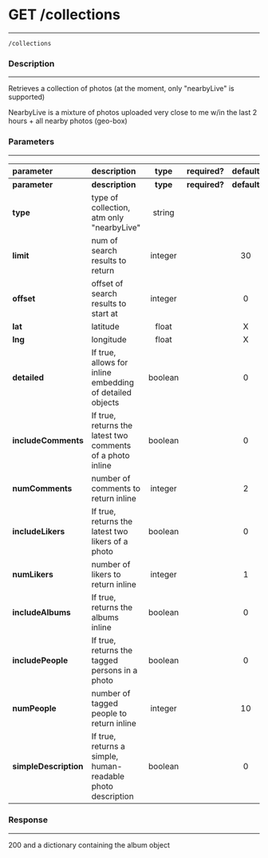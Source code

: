 # GET /collections
***
`/collections`

### Description
***
Retrieves a collection of photos (at the moment, only "nearbyLive" is supported)

NearbyLive is a mixture of photos uploaded very close to me w/in the last 2 hours + all nearby photos (geo-box)
### Parameters
***

|parameter| description| type |required? |default|
|:---------|:--------------|:----------:|:------------:|:------------:|
|**parameter**| **description**| **type** |**required?** |**default**|
|**type**|type of collection, atm only "nearbyLive"|string|||
|**limit**|num of search results to return|integer||30|
|**offset**|offset of search results to start at|integer||0|
|**lat**|latitude|float||X|
|**lng**|longitude|float||X|
|**detailed**| If true, allows for inline embedding of detailed objects|boolean||0|
|**includeComments**| If true, returns the latest two comments of a photo inline|boolean||0|
|**numComments**| number of comments to return inline|integer||2|
|**includeLikers**|If true, returns the latest two likers of a photo|boolean| |0|
|**numLikers**| number of likers to return inline|integer||1|
|**includeAlbums**|If true, returns the albums inline|boolean||0|
|**includePeople**|If true, returns the tagged persons in a photo|boolean| |0|
|**numPeople**| number of tagged people to return inline|integer||10|
|**simpleDescription**|If true, returns a simple, human-readable photo description|boolean||0|

### Response
***
200 and a dictionary containing the album object
